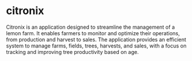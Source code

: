 # citronix
Citronix is an application designed to streamline the management of a lemon farm. It enables farmers to monitor and optimize their operations, from production and harvest to sales. The application provides an efficient system to manage farms, fields, trees, harvests, and sales, with a focus on tracking and improving tree productivity based on age.

